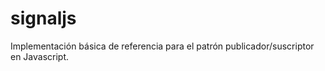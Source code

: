 signaljs
========

Implementación básica de referencia para el patrón publicador/suscriptor en Javascript.
